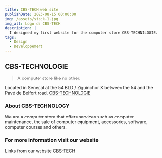 ```yaml
---
title: CBS-TECH web site
publishDate: 2023-08-15 00:00:00
img: /assets/stock-1.jpg
img_alt: Logo de CBS-TECH
description: |
  I designed my first website for the computer store CBS-TECHNILOGIE.
tags:
  - Design
  - Developpement 
---
```


## CBS-TECHNOLOGIE

> A computer store like no other.

Located in Senegal at the 54 BLD / Ziguinchor X between the 54 and the Pavé de Belfort road. <a href="https://www.youtube.com/watch?v=uaLkG4HkDIQ&ab_channel=CBS-TECH">CBS-TECHNOLOGIE</a>

### About CBS-TECHNOLOGY

We are a computer store that offers services such as computer maintenance, the sale of computer equipment, accessories, software, computer courses and others.

### For more information visit our website

Links from our website <a href="https://cisqose.github.io/CBS-TECH/"> CBS-TECH</a>

